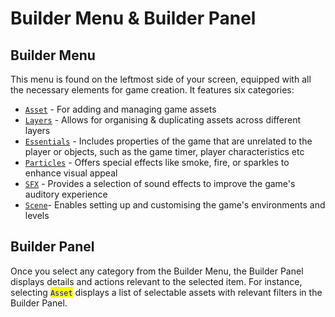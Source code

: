 # Builder Menu & Builder Panel

## Builder Menu

This menu is found on the leftmost side of your screen, equipped with all the necessary elements for game creation. It features six categories:&#x20;

* [`Asset`](asset.md) - For adding and managing game assets
* [`Layers`](layers.md) - Allows for organising & duplicating assets across different layers
* [`Essentials`](essentials/) - Includes properties of the game that are unrelated to the player or objects, such as the game timer, player characteristics etc
* [`Particles`](particle.md) - Offers special effects like smoke, fire, or sparkles to enhance visual appeal
* [`SFX`](sfx.md) - Provides a selection of sound effects to improve the game's auditory experience
* [`Scene`](scene-panel.md)- Enables setting up and customising the game's environments and levels

## Builder Panel

Once you select any category from the Builder Menu, the Builder Panel displays details and actions relevant to the selected item. For instance, selecting <mark style="color:blue;">`Asset`</mark> displays a list of selectable assets with relevant filters in the Builder Panel.&#x20;
